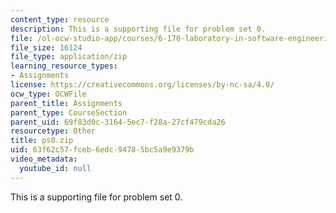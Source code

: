 ```yaml
---
content_type: resource
description: This is a supporting file for problem set 0.
file: /ol-ocw-studio-app/courses/6-170-laboratory-in-software-engineering-fall-2005/63f62c57fceb6edc94785bc5a9e9379b_ps0.zip
file_size: 16124
file_type: application/zip
learning_resource_types:
- Assignments
license: https://creativecommons.org/licenses/by-nc-sa/4.0/
ocw_type: OCWFile
parent_title: Assignments
parent_type: CourseSection
parent_uid: 69f83d0c-3164-5ec7-f28a-27cf479cda26
resourcetype: Other
title: ps0.zip
uid: 63f62c57-fceb-6edc-9478-5bc5a9e9379b
video_metadata:
  youtube_id: null
---
```

This is a supporting file for problem set 0.